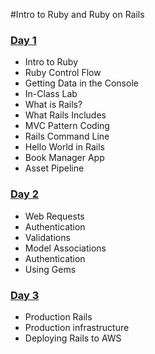 #Intro to Ruby and Ruby on Rails

### [Day 1](day_1/)
- Intro to Ruby
- Ruby Control Flow
- Getting Data in the Console
- In-Class Lab
- What is Rails?
- What Rails Includes
- MVC Pattern Coding
- Rails Command Line
- Hello World in Rails
- Book Manager App
- Asset Pipeline

### [Day 2](day_2/)
- Web Requests
- Authentication
- Validations
- Model Associations
- Authentication
- Using Gems

### [Day 3](day_3/)
- Production Rails
- Production infrastructure
- Deploying Rails to AWS